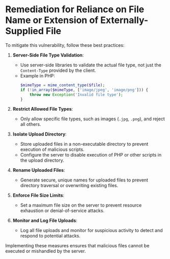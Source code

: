 # Remediation for Reliance on File Name or Extension of Externally-Supplied File

To mitigate this vulnerability, follow these best practices:

1. **Server-Side File Type Validation**:
   - Use server-side libraries to validate the actual file type, not just the `Content-Type` provided by the client.
   - Example in PHP:
     ```php
     $mimeType = mime_content_type($file);
     if (!in_array($mimeType, ['image/jpeg', 'image/png'])) {
         throw new Exception('Invalid file type');
     }
     ```

2. **Restrict Allowed File Types**:
   - Only allow specific file types, such as images (`.jpg`, `.png`), and reject all others.

3. **Isolate Upload Directory**:
   - Store uploaded files in a non-executable directory to prevent execution of malicious scripts.
   - Configure the server to disable execution of PHP or other scripts in the upload directory.

4. **Rename Uploaded Files**:
   - Generate secure, unique names for uploaded files to prevent directory traversal or overwriting existing files.

5. **Enforce File Size Limits**:
   - Set a maximum file size on the server to prevent resource exhaustion or denial-of-service attacks.

6. **Monitor and Log File Uploads**:
   - Log all file uploads and monitor for suspicious activity to detect and respond to potential attacks.

Implementing these measures ensures that malicious files cannot be executed or mishandled by the server.